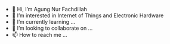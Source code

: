 - 👋 Hi, I’m Agung Nur Fachdillah
- 👀 I’m interested in Internet of Things and Electronic Hardware
- 🌱 I’m currently learning ...
- 💞️ I’m looking to collaborate on ...
- 📫 How to reach me ...

<!---
agungfadilnur/agungfadilnur is a ✨ special ✨ repository because its `README.md` (this file) appears on your GitHub profile.
You can click the Preview link to take a look at your changes.
--->

